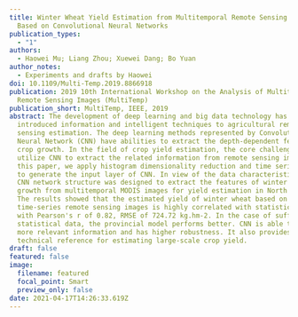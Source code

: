 ```yaml
---
title: Winter Wheat Yield Estimation from Multitemporal Remote Sensing Images
  Based on Convolutional Neural Networks
publication_types:
  - "1"
authors:
  - Haowei Mu; Liang Zhou; Xuewei Dang; Bo Yuan
author_notes:
  - Experiments and drafts by Haowei
doi: 10.1109/Multi-Temp.2019.8866918
publication: 2019 10th International Workshop on the Analysis of Multitemporal
  Remote Sensing Images (MultiTemp)
publication_short: MultiTemp, IEEE, 2019
abstract: The development of deep learning and big data technology has
  introduced information and intelligent techniques to agricultural remote
  sensing estimation. The deep learning methods represented by Convolutional
  Neural Network (CNN) have abilities to extract the depth-dependent features of
  crop growth. In the field of crop yield estimation, the core challenge is to
  utilize CNN to extract the related information from remote sensing images. In
  this paper, we apply histogram dimensionality reduction and time series fusion
  to generate the input layer of CNN. In view of the data characteristics, the
  CNN network structure was designed to extract the features of winter wheat
  growth from multitemporal MODIS images for yield estimation in North China.
  The results showed that the estimated yield of winter wheat based on
  time-series remote sensing images is highly correlated with statistical data,
  with Pearson's r of 0.82, RMSE of 724.72 kg.hm-2. In the case of sufficient
  statistical data, the provincial model performs better. CNN is able to mine
  more relevant information and has higher robustness. It also provides a
  technical reference for estimating large-scale crop yield.
draft: false
featured: false
image:
  filename: featured
  focal_point: Smart
  preview_only: false
date: 2021-04-17T14:26:33.619Z
---
```

